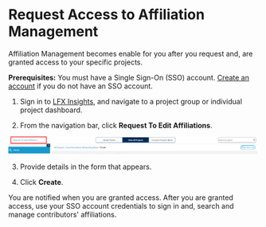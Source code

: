 # Request Access to Affiliation Management

Affiliation Management becomes enable for you after you request and, are granted access to your specific projects.

**Prerequisites:**  You must have a Single Sign-On \(SSO\) account. [Create an account](../../sso/create-an-account.md) if you do not have an SSO account.

1. Sign in to [LFX Insights](https://insights.lfx.linuxfoundation.org/projects), and navigate to a project group or individual project dashboard.

2. From the navigation bar, click **Request To Edit Affiliations**.

![Request to Edit Affiliations](../../.gitbook/assets/request-to-edit-affiliations.png)

3. Provide details in the form that appears.

4. Click **Create**.

You are notified when you are granted access. After you are granted access, use your SSO account credentials to sign in and, search and manage contributors' affiliations.

